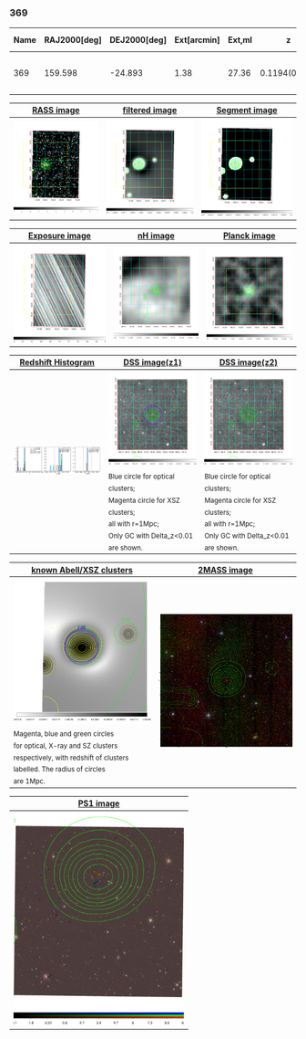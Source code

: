 <div STYLE="page-break-after: always;"></div>

### 369

|Name|RAJ2000[deg]|DEJ2000[deg] |Ext[arcmin]| Ext,ml | z | z_src| C|GC(XSZ,Delta_z<0.01)| GC(OPT,Delta_z<0.01)|GC| R_sig[arcmin] | R500[arcmin] | R500[Mpc]| CRsig[c/s] | CR500[c/s] |L500[1E44 erg/s]|F500[1E-12 erg/s/cm^2]| M500[1E14 Msun]|Tx[keV]|Cnt_sig|Beta|Rc[arcmin]|Comment|Alias|
|---|---|---|---|---|---|------|---|--------|---------|----------|---|---|---|---|---|---|---|---|---|---|---|---|---|---|
|369| 159.598| -24.893| 1.38| 27.36| 0.1194(0.005)| z1, z_xsz| B| MCXC, PSZ2, Tar| N, W| MCXC, N, PSZ2, Tar, W| 7.825| 7.308| 0.944| 0.181(0.036)| 0.179(0.035)| 1.226(0.103)| 3.307(0.277)| 2.69(0.11)| 4.09(0.11)| 79.9| 0.910(-0.103+0.064)| 3.303(-0.514+0.406)| -| k094|

|[RASS image](../image/369/369_img.pdf)|[filtered image](../image/369/369_fil.pdf)|[Segment image](../image/369/369_seg.pdf)|
|-------------------|--------------------|-------------------|
| <img src="../image/369/369_img.png" width="300">  | <img src="../image/369/369_fil.png" width="300">   | <img src="../image/369/369_seg.png" width="300">  |

|[Exposure image](../image/369/369_mex.pdf)| [nH image](../image/369/369_nh.pdf)| [Planck image](../image/369/369_p.pdf)|
|-------------------|--------------------|-------------------|
|<img src="../image/369/369_mex.png" width="300">   | <img src="../image/369/369_nh.png" width="300">    | <img src="../image/369/369_p.png" width="300"> |

|[Redshift Histogram](../image/369/369_zg.pdf) | [DSS image(z1)](../image/369/369_dss_z1.pdf)      |  [DSS image(z2)](../image/369/369_dss_z2.pdf)    |
|-------------------|--------------------|-------------------|
|<img src="../image/369/369_zg.png" width="300"> |<img src="../image/369/369_dss_z1.png" width="300"> <sub><br>Blue circle for optical clusters; <br>Magenta circle for XSZ clusters; <br>all with r=1Mpc; <br>Only GC with Delta_z<0.01 are shown. </sub>| <img src="../image/369/369_dss_z2.png" width="300"><sub><br>Blue circle for optical clusters; <br>Magenta circle for XSZ clusters; <br>all with r=1Mpc; <br>Only GC with Delta_z<0.01 are shown. </sub> |

|[known Abell/XSZ clusters](../image/369/369_gc.pdf) | [2MASS image](../image/369/369_2mass.pdf)      |
|-------------------|-------------------|
|<img src=../image/369/369_gc.png width="300"> <br><sub>Magenta, blue and green circles <br>for optical, X-ray and SZ clusters <br>respectively, with redshift of clusters <br>labelled. The radius of circles <br>are 1Mpc.</sub>|<img src="../image/369/369_2mass.png" width="300">  |

|[PS1 image](../image/369/369_ps1.pdf)            |
|-------------------|
| <img src="../image/369/369_ps1.pdf" width="300">  |
